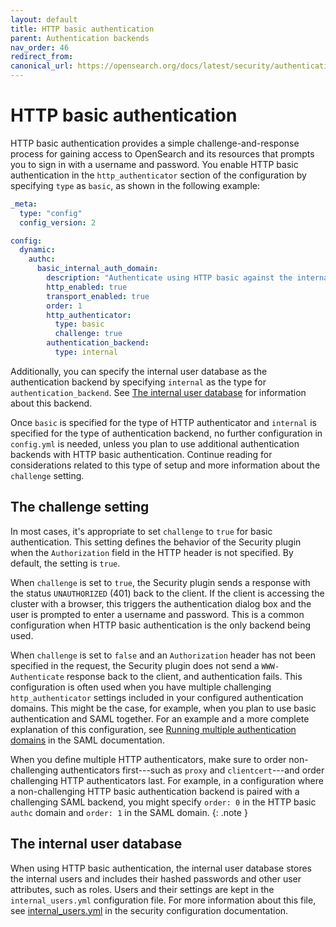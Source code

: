 ```yaml
---
layout: default
title: HTTP basic authentication
parent: Authentication backends
nav_order: 46
redirect_from:
canonical_url: https://opensearch.org/docs/latest/security/authentication-backends/basic-authc/
---
```



# HTTP basic authentication

HTTP basic authentication provides a simple challenge-and-response process for gaining access to OpenSearch and its resources that prompts you to sign in with a username and password. You enable HTTP basic authentication in the `http_authenticator` section of the configuration by specifying `type` as `basic`, as shown in the following example:

```yml
_meta:
  type: "config"
  config_version: 2

config:
  dynamic:
    authc:
      basic_internal_auth_domain:
        description: "Authenticate using HTTP basic against the internal users database"
        http_enabled: true
        transport_enabled: true
        order: 1
        http_authenticator:
          type: basic
          challenge: true
        authentication_backend:
          type: internal
```

Additionally, you can specify the internal user database as the authentication backend by specifying `internal` as the type for `authentication_backend`. See [The internal user database](#the-internal-user-database) for information about this backend.

Once `basic` is specified for the type of HTTP authenticator and `internal` is specified for the type of authentication backend, no further configuration in `config.yml` is needed, unless you plan to use additional authentication backends with HTTP basic authentication. Continue reading for considerations related to this type of setup and more information about the `challenge` setting.


## The challenge setting

In most cases, it's appropriate to set `challenge` to `true` for basic authentication. This setting defines the behavior of the Security plugin when the `Authorization` field in the HTTP header is not specified. By default, the setting is `true`. 

When `challenge` is set to `true`, the Security plugin sends a response with the status `UNAUTHORIZED` (401) back to the client. If the client is accessing the cluster with a browser, this triggers the authentication dialog box and the user is prompted to enter a username and password. This is a common configuration when HTTP basic authentication is the only backend being used.

When `challenge` is set to `false` and an `Authorization` header has not been specified in the request, the Security plugin does not send a `WWW-Authenticate` response back to the client, and authentication fails. This configuration is often used when you have multiple challenging `http_authenticator` settings included in your configured authentication domains. This might be the case, for example, when you plan to use basic authentication and SAML together. For an example and a more complete explanation of this configuration, see [Running multiple authentication domains]({{site.url}}{{site.baseurl}}/security/authentication-backends/saml/#running-multiple-authentication-domains) in the SAML documentation.

When you define multiple HTTP authenticators, make sure to order non-challenging authenticators first---such as `proxy` and `clientcert`---and order challenging HTTP authenticators last. For example, in a configuration where a non-challenging HTTP basic authentication backend is paired with a challenging SAML backend, you might specify `order: 0` in the HTTP basic `authc` domain and `order: 1` in the SAML domain.
{: .note }


## The internal user database

When using HTTP basic authentication, the internal user database stores the internal users and includes their hashed passwords and other user attributes, such as roles. Users and their settings are kept in the `internal_users.yml` configuration file. For more information about this file, see [internal_users.yml]({{site.url}}{{site.baseurl}}/security/configuration/yaml/#internal_usersyml) in the security configuration documentation.

